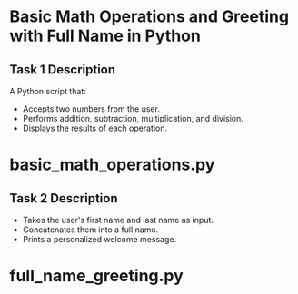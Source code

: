 # Basic Math Operations and Greeting with Full Name in Python

## Task 1 Description
A Python script that:
- Accepts two numbers from the user.
- Performs addition, subtraction, multiplication, and division.
- Displays the results of each operation.

# basic_math_operations.py


## Task 2 Description
- Takes the user's first name and last name as input.
- Concatenates them into a full name.
- Prints a personalized welcome message.

# full_name_greeting.py
